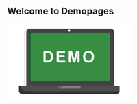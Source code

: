 
<!-- ![Demo](https://github.com/mhd8a/demopages/blob/214b388c58816ae95ac4858ca16d150d2d913dd6/docs/images/download.png) -->
## Welcome to Demopages

![](images/download.png)

<!-- ![bosch_logo](images/bosch_logo.png)
![download](images/download.png)
![Files](images/files.png)
![sonarqube](images/sonarqube.png) -->
